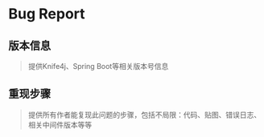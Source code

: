 # Bug Report

## 版本信息

> 提供Knife4j、Spring Boot等相关版本号信息

## 重现步骤

> 提供所有作者能复现此问题的步骤，包括不局限：代码、贴图、错误日志、相关中间件版本等等

